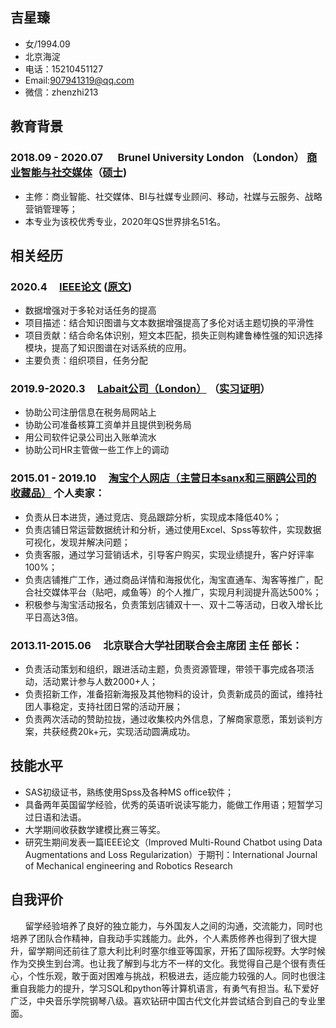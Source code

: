 ## 吉星臻
- 女/1994.09
- 北京海淀 
- 电话：15210451127
- Email:907941319@qq.com
- 微信：zhenzhi213


## 教育背景
### 2018.09 - 2020.07          &nbsp;&nbsp;&nbsp;&nbsp;  Brunel University London （London）           [商业智能与社交媒体](https://github.com/xingzhenji/work/blob/gh-pages/毕业证.jpg)（[硕士](https://github.com/xingzhenji/work/blob/gh-pages/大使馆学位证明.jpg))
- 主修：商业智能、社交媒体、BI与社媒专业顾问、移动，社媒与云服务、战略营销管理等；
- 本专业为该校优秀专业，2020年QS世界排名51名。


 
## 相关经历

### 2020.4         &nbsp;&nbsp;&nbsp;&nbsp;[IEEE论文](https://github.com/xingzhenji/work/blob/gh-pages/IEEE证明.pdf) ([原文](https://github.com/xingzhenji/work/blob/gh-pages/原文%20IEEE论文.pdf))

- 数据增强对于多轮对话任务的提高
- 项目描述：结合知识图谱与文本数据增强提高了多伦对话主题切换的平滑性
- 项目贡献：结合命名体识别，短文本匹配，损失正则构建鲁棒性强的知识选择模块，提高了知识图谱在对话系统的应用。
- 主要负责：组织项目，任务分配

### 2019.9-2020.3               &nbsp;&nbsp;&nbsp;&nbsp;[Labait公司（London）](http://www.labaitpro.co.uk)      （[实习证明](https://github.com/xingzhenji/work/blob/gh-pages/实习证明.jpg )）

- 协助公司注册信息在税务局网站上
- 协助公司准备核算工资单并且提供到税务局
- 用公司软件记录公司出入账单流水
- 协助公司HR主管做一些工作上的调动


### 2015.01 - 2019.10      &nbsp;&nbsp;&nbsp;&nbsp;[淘宝个人网店（主营日本sanx和三丽鸥公司的收藏品）](https://shop116652074.taobao.com/?spm=a230r.7195193.1997079397.2.445c58baa3nNh1)           个人卖家：

- 负责从日本进货，通过竞店、竞品跟踪分析，实现成本降低40%；
- 负责店铺日常运营数据统计和分析，通过使用Excel、Spss等软件，实现数据可视化，发现并解决问题；
- 负责客服，通过学习营销话术，引导客户购买，实现业绩提升，客户好评率100%；
- 负责店铺推广工作，通过商品详情和海报优化，淘宝直通车、淘客等推广，配合社交媒体平台（贴吧，咸鱼等）的个人推广，实现月利润提升高达500%；
- 积极参与淘宝活动报名，负责策划店铺双十一、双十二等活动，日收入增长比平日高达3倍。



### 2013.11-2015.06    &nbsp;&nbsp;&nbsp;&nbsp;北京联合大学社团联合会主席团   主任 部长：

- 负责活动策划和组织，跟进活动主题，负责资源管理，带领干事完成各项活动，活动累计参与人数2000+人；
- 负责招新工作，准备招新海报及其他物料的设计，负责新成员的面试，维持社团人事稳定，支持社团日常的活动开展；
- 负责两次活动的赞助拉拢，通过收集校内外信息，了解商家意愿，策划谈判方案，共获经费20k+元，实现活动圆满成功。





## 技能水平

- SAS初级证书，熟练使用Spss及各种MS office软件；
- 具备两年英国留学经验，优秀的英语听说读写能力，能做工作用语；短暂学习过日语和法语。
- 大学期间收获数学建模比赛三等奖。
- 研究生期间发表一篇IEEE论文（Improved Multi-Round Chatbot using Data Augmentations and Loss Regularization）于期刊：International Journal of Mechanical engineering and Robotics Research

## 自我评价
 
&nbsp;&nbsp;&nbsp;&nbsp;&nbsp;&nbsp;留学经验培养了良好的独立能力，与外国友人之间的沟通，交流能力，同时也培养了团队合作精神，自我动手实践能力。此外，个人素质修养也得到了很大提升，留学期间还前往了意大利比利时塞尔维亚等国家，开拓了国际视野。大学时候作为交换生到台湾。也让我了解到与北方不一样的文化。我觉得自己是个很有责任心，个性乐观，敢于面对困难与挑战，积极进去，适应能力较强的人。同时也很注重自我能力的提升，学习SQL和python等计算机语言，有勇气有担当。私下爱好广泛，中央音乐学院钢琴八级。喜欢钻研中国古代文化并尝试结合到自己的专业里面。
